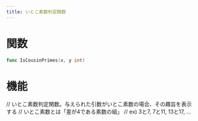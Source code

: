 ```yaml
---
title: いとこ素数判定関数
---
```

# 関数
```go
func IsCousinPrimes(x, y int)
```

# 機能
// いとこ素数判定関数。与えられた引数がいとこ素数の場合、その趣旨を表示する
// いとこ素数とは「差が4である素数の組」
// ex) 3と7, 7と11, 13と17, ...